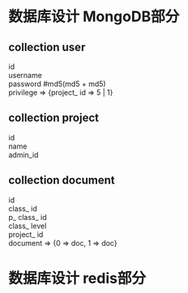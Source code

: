 # 数据库设计 MongoDB部分

## collection user  
id  
username  
password #md5(md5 + md5)  
privilege => {project_ id => 5 | 1}

## collection project  
id  
name  
admin_id  

## collection document  
id  
class_ id  
p_ class_ id  
class_ level  
project_ id  
document => {0 => doc, 1 => doc}


# 数据库设计  redis部分

